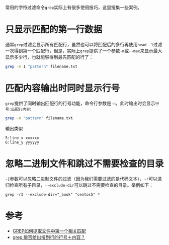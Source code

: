 常用的字符过滤命令`grep`实际上有很多使用技巧，这里搜集一些案例。

# 只显示匹配的第一行数据

通常`grep`过滤会显示所有匹配行，虽然也可以将匹配后的多行再使用`head -1`过滤一次得到第一个匹配行，但是，实际上`grep`提供了一个参数`-m`或`--max`来显示最大显示多少行，也就能够得到最先匹配的行了：

```bash
grep -m 1 "pattern" filename.txt
```

# 匹配内容输出时同时显示行号

`grep`提供了同时输出匹配行的行号功能，命令行参数是`-n`，此时输出时会显示`行号:匹配行内容`:

```bash
grep -n "pattern" filename.txt
```

输出类似

```
5:line_x xxxxxx
6:line_y yyyyyy
```

# 忽略二进制文件和跳过不需要检查的目录

`-I`参数可以忽略二进制文件的过滤（因为我们需要过滤的是代码文本），`-r`可以递归检查所有子目录，`--exclude-dir`可以跳过不需要检查的目录。举例如下：

```
grep -rI --exclude-dir="_book" "centos5" *
```

# 参考

* [GREP如何提取文件中第一个相关匹配](http://bbs.chinaunix.net/thread-3590779-1-1.html)
* [grep 能否给出搜到行的行号＋内容？](http://bbs.chinaunix.net/thread-286265-1-1.html)
